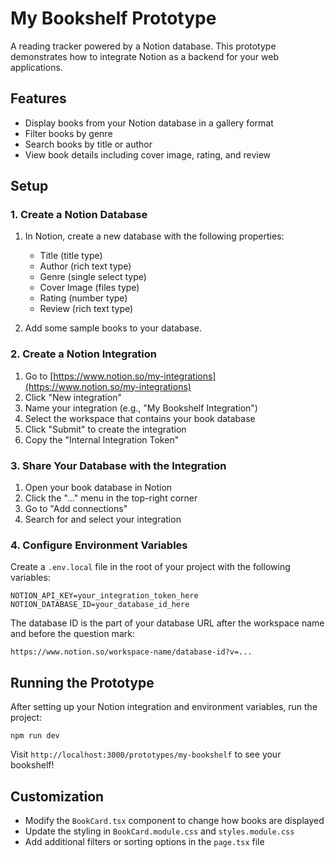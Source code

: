 # My Bookshelf Prototype

A reading tracker powered by a Notion database. This prototype demonstrates how to integrate Notion as a backend for your web applications.

## Features

- Display books from your Notion database in a gallery format
- Filter books by genre
- Search books by title or author
- View book details including cover image, rating, and review

## Setup

### 1. Create a Notion Database

1. In Notion, create a new database with the following properties:
   - Title (title type)
   - Author (rich text type)
   - Genre (single select type)
   - Cover Image (files type)
   - Rating (number type)
   - Review (rich text type)

2. Add some sample books to your database.

### 2. Create a Notion Integration

1. Go to [https://www.notion.so/my-integrations](https://www.notion.so/my-integrations)
2. Click "New integration"
3. Name your integration (e.g., "My Bookshelf Integration")
4. Select the workspace that contains your book database
5. Click "Submit" to create the integration
6. Copy the "Internal Integration Token" 

### 3. Share Your Database with the Integration

1. Open your book database in Notion
2. Click the "..." menu in the top-right corner
3. Go to "Add connections"
4. Search for and select your integration

### 4. Configure Environment Variables

Create a `.env.local` file in the root of your project with the following variables:

```
NOTION_API_KEY=your_integration_token_here
NOTION_DATABASE_ID=your_database_id_here
```

The database ID is the part of your database URL after the workspace name and before the question mark:
```
https://www.notion.so/workspace-name/database-id?v=...
```

## Running the Prototype

After setting up your Notion integration and environment variables, run the project:

```
npm run dev
```

Visit `http://localhost:3000/prototypes/my-bookshelf` to see your bookshelf!

## Customization

- Modify the `BookCard.tsx` component to change how books are displayed
- Update the styling in `BookCard.module.css` and `styles.module.css`
- Add additional filters or sorting options in the `page.tsx` file 